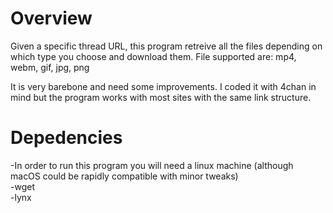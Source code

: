 **Overview**
===
Given a specific thread URL, this program retreive all the files depending 
on which type you choose and download them.
File supported are: mp4, webm, gif, jpg, png

It is very barebone and need some improvements.
I coded it with 4chan in mind but the program works
with most sites with the same link structure.

**Depedencies**
===
-In order to run this program you will need a linux machine (although macOS could be
rapidly compatible with minor tweaks)<br> 
-wget<br>
-lynx

 
